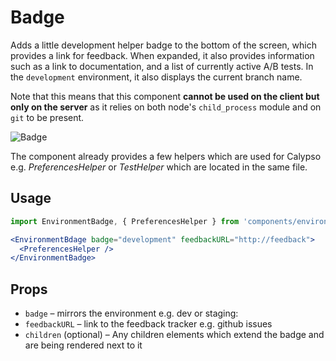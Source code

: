 Badge
=====

Adds a little development helper badge to the bottom of the screen, which provides a link for feedback.
When expanded, it also provides information such as a link to documentation, and a list of currently active A/B tests.
In the `development` environment, it also displays the current branch name.

Note that this means that this component **cannot be used on the client but only on the server** as it relies on both
node's `child_process` module and on `git` to be present.

![Badge](https://cldup.com/eS40s3u70a.png)

The component already provides a few helpers which are used for Calypso e.g. _PreferencesHelper_ or _TestHelper_ which are located in the same file.

## Usage

```jsx
import EnvironmentBadge, { PreferencesHelper } from 'components/environment-badge';

<EnvironmentBdage badge="development" feedbackURL="http://feedback">
  <PreferencesHelper />
</EnvironmentBadge>
```

## Props

* `badge` – mirrors the environment e.g. dev or staging:
* `feedbackURL` – link to the feedback tracker e.g. github issues
* `children` (optional) – Any children elements which extend the badge and are being rendered next to it
